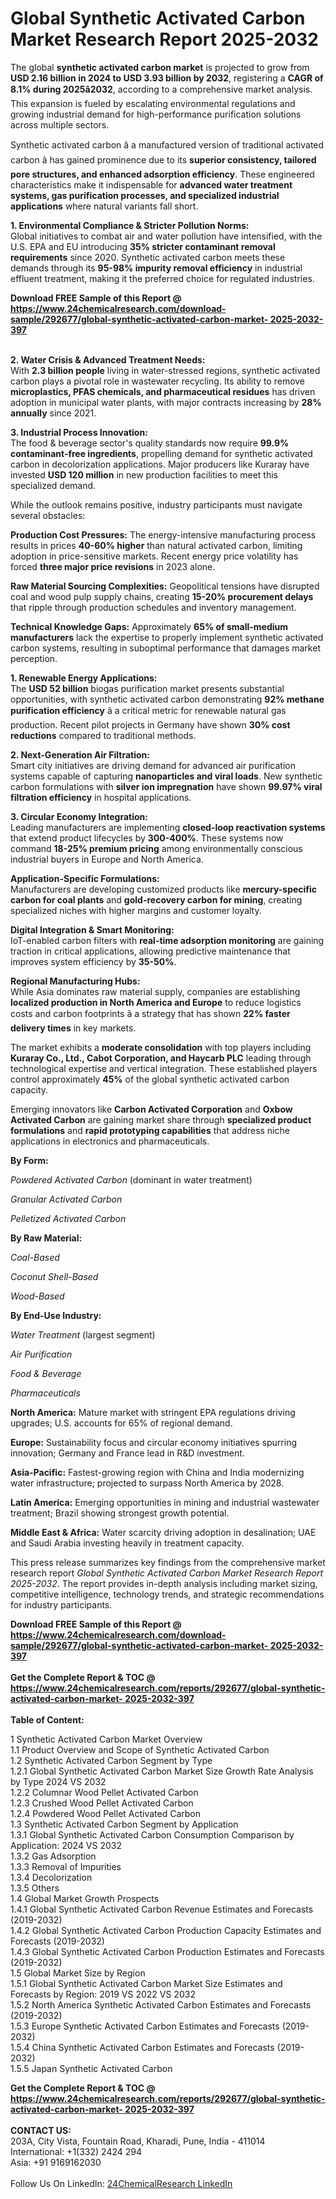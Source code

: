 <h1>Global Synthetic Activated Carbon Market Research Report 2025-2032</h1><p>The global <strong>synthetic activated carbon market</strong> is projected to grow from <strong>USD 2.16 billion in 2024 to USD 3.93 billion by 2032</strong>, registering a <strong>CAGR of 8.1% during 2025â2032</strong>, according to a comprehensive market analysis. This expansion is fueled by escalating environmental regulations and growing industrial demand for high-performance purification solutions across multiple sectors.</p><p>Synthetic activated carbon â a manufactured version of traditional activated carbon â has gained prominence due to its <strong>superior consistency, tailored pore structures, and enhanced adsorption efficiency</strong>. These engineered characteristics make it indispensable for <strong>advanced water treatment systems, gas purification processes, and specialized industrial applications</strong> where natural variants fall short.</p><p><strong>1. Environmental Compliance &amp; Stricter Pollution Norms:</strong><br>
Global initiatives to combat air and water pollution have intensified, with the U.S. EPA and EU introducing <strong>35% stricter contaminant removal requirements</strong> since 2020. Synthetic activated carbon meets these demands through its <strong>95-98% impurity removal efficiency</strong> in industrial effluent treatment, making it the preferred choice for regulated industries.</p><div><b>Download FREE Sample of this Report @ 
            <a href="https://www.24chemicalresearch.com/download-sample/292677/global-synthetic-activated-carbon-market- 2025-2032-397">
            https://www.24chemicalresearch.com/download-sample/292677/global-synthetic-activated-carbon-market- 2025-2032-397</a></b></div><br><p><strong>2. Water Crisis &amp; Advanced Treatment Needs:</strong><br>
With <strong>2.3 billion people</strong> living in water-stressed regions, synthetic activated carbon plays a pivotal role in wastewater recycling. Its ability to remove <strong>microplastics, PFAS chemicals, and pharmaceutical residues</strong> has driven adoption in municipal water plants, with major contracts increasing by <strong>28% annually</strong> since 2021.</p><p><strong>3. Industrial Process Innovation:</strong><br>
The food &amp; beverage sector's quality standards now require <strong>99.9% contaminant-free ingredients</strong>, propelling demand for synthetic activated carbon in decolorization applications. Major producers like Kuraray have invested <strong>USD 120 million</strong> in new production facilities to meet this specialized demand.</p><p>While the outlook remains positive, industry participants must navigate several obstacles:</p><p><strong>Production Cost Pressures:</strong> The energy-intensive manufacturing process results in prices <strong>40-60% higher</strong> than natural activated carbon, limiting adoption in price-sensitive markets. Recent energy price volatility has forced <strong>three major price revisions</strong> in 2023 alone.</p><p><strong>Raw Material Sourcing Complexities:</strong> Geopolitical tensions have disrupted coal and wood pulp supply chains, creating <strong>15-20% procurement delays</strong> that ripple through production schedules and inventory management.</p><p><strong>Technical Knowledge Gaps:</strong> Approximately <strong>65% of small-medium manufacturers</strong> lack the expertise to properly implement synthetic activated carbon systems, resulting in suboptimal performance that damages market perception.</p><p><strong>1. Renewable Energy Applications:</strong><br>
The <strong>USD 52 billion</strong> biogas purification market presents substantial opportunities, with synthetic activated carbon demonstrating <strong>92% methane purification efficiency</strong> â a critical metric for renewable natural gas production. Recent pilot projects in Germany have shown <strong>30% cost reductions</strong> compared to traditional methods.</p><p><strong>2. Next-Generation Air Filtration:</strong><br>
Smart city initiatives are driving demand for advanced air purification systems capable of capturing <strong>nanoparticles and viral loads</strong>. New synthetic carbon formulations with <strong>silver ion impregnation</strong> have shown <strong>99.97% viral filtration efficiency</strong> in hospital applications.</p><p><strong>3. Circular Economy Integration:</strong><br>
Leading manufacturers are implementing <strong>closed-loop reactivation systems</strong> that extend product lifecycles by <strong>300-400%</strong>. These systems now command <strong>18-25% premium pricing</strong> among environmentally conscious industrial buyers in Europe and North America.</p><p><strong>Application-Specific Formulations:</strong><br>
    Manufacturers are developing customized products like <strong>mercury-specific carbon for coal plants</strong> and <strong>gold-recovery carbon for mining</strong>, creating specialized niches with higher margins and customer loyalty.</p><p><strong>Digital Integration &amp; Smart Monitoring:</strong><br>
    IoT-enabled carbon filters with <strong>real-time adsorption monitoring</strong> are gaining traction in critical applications, allowing predictive maintenance that improves system efficiency by <strong>35-50%</strong>.</p><p><strong>Regional Manufacturing Hubs:</strong><br>
    While Asia dominates raw material supply, companies are establishing <strong>localized production in North America and Europe</strong> to reduce logistics costs and carbon footprints â a strategy that has shown <strong>22% faster delivery times</strong> in key markets.</p><p>The market exhibits a <strong>moderate consolidation</strong> with top players including <strong>Kuraray Co., Ltd., Cabot Corporation, and Haycarb PLC</strong> leading through technological expertise and vertical integration. These established players control approximately <strong>45%</strong> of the global synthetic activated carbon capacity.</p><p>Emerging innovators like <strong>Carbon Activated Corporation</strong> and <strong>Oxbow Activated Carbon</strong> are gaining market share through <strong>specialized product formulations</strong> and <strong>rapid prototyping capabilities</strong> that address niche applications in electronics and pharmaceuticals.</p><p><strong>By Form:</strong></p><p><em>Powdered Activated Carbon</em> (dominant in water treatment)</p><p><em>Granular Activated Carbon</em></p><p><em>Pelletized Activated Carbon</em></p><p><strong>By Raw Material:</strong></p><p><em>Coal-Based</em></p><p><em>Coconut Shell-Based</em></p><p><em>Wood-Based</em></p><p><strong>By End-Use Industry:</strong></p><p><em>Water Treatment</em> (largest segment)</p><p><em>Air Purification</em></p><p><em>Food &amp; Beverage</em></p><p><em>Pharmaceuticals</em></p><p><strong>North America:</strong> Mature market with stringent EPA regulations driving upgrades; U.S. accounts for 65% of regional demand.</p><p><strong>Europe:</strong> Sustainability focus and circular economy initiatives spurring innovation; Germany and France lead in R&amp;D investment.</p><p><strong>Asia-Pacific:</strong> Fastest-growing region with China and India modernizing water infrastructure; projected to surpass North America by 2028.</p><p><strong>Latin America:</strong> Emerging opportunities in mining and industrial wastewater treatment; Brazil showing strongest growth potential.</p><p><strong>Middle East &amp; Africa:</strong> Water scarcity driving adoption in desalination; UAE and Saudi Arabia investing heavily in treatment capacity.</p><p>This press release summarizes key findings from the comprehensive market research report <em>Global Synthetic Activated Carbon Market Research Report 2025-2032</em>. The report provides in-depth analysis including market sizing, competitive intelligence, technology trends, and strategic recommendations for industry participants.</p><div><b>Download FREE Sample of this Report @ 
            <a href="https://www.24chemicalresearch.com/download-sample/292677/global-synthetic-activated-carbon-market- 2025-2032-397">
            https://www.24chemicalresearch.com/download-sample/292677/global-synthetic-activated-carbon-market- 2025-2032-397</a></b></div><br><div><b>Get the Complete Report & TOC @ 
            <a href="https://www.24chemicalresearch.com/reports/292677/global-synthetic-activated-carbon-market- 2025-2032-397">
            https://www.24chemicalresearch.com/reports/292677/global-synthetic-activated-carbon-market- 2025-2032-397</a></b></div><br>
            <b>Table of Content:</b><p>1 Synthetic Activated Carbon Market Overview<br />
    1.1 Product Overview and Scope of Synthetic Activated Carbon<br />
    1.2 Synthetic Activated Carbon Segment by Type<br />
        1.2.1 Global Synthetic Activated Carbon Market Size Growth Rate Analysis by Type 2024 VS 2032<br />
        1.2.2 Columnar Wood Pellet Activated Carbon<br />
        1.2.3 Crushed Wood Pellet Activated Carbon<br />
        1.2.4 Powdered Wood Pellet Activated Carbon<br />
    1.3 Synthetic Activated Carbon Segment by Application<br />
        1.3.1 Global Synthetic Activated Carbon Consumption Comparison by Application: 2024 VS 2032<br />
        1.3.2 Gas Adsorption<br />
        1.3.3 Removal of Impurities<br />
        1.3.4 Decolorization<br />
        1.3.5 Others<br />
    1.4 Global Market Growth Prospects<br />
        1.4.1 Global Synthetic Activated Carbon Revenue Estimates and Forecasts (2019-2032)<br />
        1.4.2 Global Synthetic Activated Carbon Production Capacity Estimates and Forecasts (2019-2032)<br />
        1.4.3 Global Synthetic Activated Carbon Production Estimates and Forecasts (2019-2032)<br />
    1.5 Global Market Size by Region<br />
        1.5.1 Global Synthetic Activated Carbon Market Size Estimates and Forecasts by Region: 2019 VS 2022 VS 2032<br />
        1.5.2 North America Synthetic Activated Carbon Estimates and Forecasts (2019-2032)<br />
        1.5.3 Europe Synthetic Activated Carbon Estimates and Forecasts (2019-2032)<br />
        1.5.4 China Synthetic Activated Carbon Estimates and Forecasts (2019-2032)<br />
        1.5.5 Japan Synthetic Activated Carbon</p><div><b>Get the Complete Report & TOC @ 
            <a href="https://www.24chemicalresearch.com/reports/292677/global-synthetic-activated-carbon-market- 2025-2032-397">
            https://www.24chemicalresearch.com/reports/292677/global-synthetic-activated-carbon-market- 2025-2032-397</a></b></div><br><b>CONTACT US:</b><br>
            203A, City Vista, Fountain Road, Kharadi, Pune, India - 411014<br>
            International: +1(332) 2424 294<br>
            Asia: +91 9169162030 <br><br>
            Follow Us On LinkedIn: <a href="https://www.linkedin.com/company/24chemicalresearch/">24ChemicalResearch LinkedIn</a>